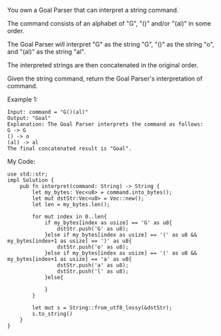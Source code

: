 You own a Goal Parser that can interpret a string command. 

The command consists of an alphabet of "G", "()" and/or "(al)" in some order. 

The Goal Parser will interpret "G" as the string "G", "()" as the string "o", and "(al)" as the string "al". 

The interpreted strings are then concatenated in the original order.

Given the string command, return the Goal Parser's interpretation of command.

Example 1:
```
Input: command = "G()(al)"
Output: "Goal"
Explanation: The Goal Parser interprets the command as follows:
G -> G
() -> o
(al) -> al
The final concatenated result is "Goal".
```

My Code:
```
use std::str;
impl Solution {
    pub fn interpret(command: String) -> String {
        let my_bytes: Vec<u8> = command.into_bytes();
        let mut dstStr:Vec<u8> = Vec::new();
        let len = my_bytes.len();
        
        for mut index in 0..len{
            if my_bytes[index as usize] == 'G' as u8{
                dstStr.push('G' as u8);
            }else if my_bytes[index as usize] == '(' as u8 && my_bytes[index+1 as usize] == ')' as u8{
                dstStr.push('o' as u8);
            }else if my_bytes[index as usize] == '(' as u8 && my_bytes[index+1 as usize] == 'a' as u8{
                dstStr.push('a' as u8);
                dstStr.push('l' as u8);
            }else{
                
            }
        }
        
        let mut s = String::from_utf8_lossy(&dstStr);
        s.to_string()
    }
}
```
